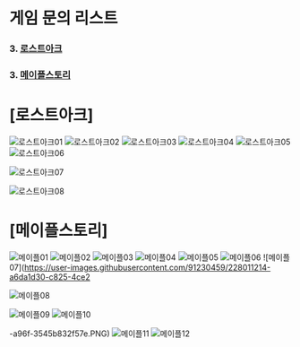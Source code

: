 # 게임 문의 리스트 


### 3. [로스트아크](#로스트아크)
### 3. [메이플스토리](#메이플스토리)

# [로스트아크]

![로스트아크01](https://user-images.githubusercontent.com/91230459/228012003-f8d53279-0887-41b6-afeb-49162fe34c77.PNG)
![로스트아크02](https://user-images.githubusercontent.com/91230459/228012020-82ea0844-c2e6-4918-9623-5f641e81e53b.PNG)
![로스트아크03](https://user-images.githubusercontent.com/91230459/228012029-bdc8a547-ce4b-493a-8e56-3c542fced184.PNG)
![로스트아크04](https://user-images.githubusercontent.com/91230459/228012039-b6299ce1-7ef8-42bf-9e8d-f875395526cd.PNG)
![로스트아크05](https://user-images.githubusercontent.com/91230459/228012052-1da356a8-3b88-4d7f-8cee-ab28fdee720c.PNG)
![로스트아크06](https://user-images.githubusercontent.com/91230459/228012065-15cbf6d1-1c4b-4837-9798-24f4edf1c8a4.PNG)

![로스트아크07](https://user-images.githubusercontent.com/91230459/228012072-21a28147-2ae6-44c7-aa4a-533c24095e92.PNG)

![로스트아크08](https://user-images.githubusercontent.com/91230459/228012084-2815ad33-121e-4e84-b64b-23f6b2779166.PNG)


# [메이플스토리]


![메이플01](https://user-images.githubusercontent.com/91230459/228011152-40beade3-3599-49f2-9783-86c269b3e7db.PNG)
![메이플02](https://user-images.githubusercontent.com/91230459/228011174-4c2b9754-3883-4cbb-8c12-cb121976a190.PNG)
![메이플03](https://user-images.githubusercontent.com/91230459/228011189-ea8fc0b8-bd4f-4256-8038-227103276dbb.PNG)
![메이플04](https://user-images.githubusercontent.com/91230459/228011197-8243e5ac-bbd9-469d-9c59-b1466c330e28.PNG)
![메이플05](https://user-images.githubusercontent.com/91230459/228011204-212d61d9-9243-44f3-9edf-9eb05eefb1a6.PNG)
![메이플06](https://user-images.githubusercontent.com/91230459/228011207-01161ab9-f68d-45a8-a679-aec5d6180abb.PNG)
![메이플07](https://user-images.githubusercontent.com/91230459/228011214-a6da1d30-c825-4ce2

![메이플08](https://user-images.githubusercontent.com/91230459/228011223-21707d87-915e-4aa5-949a-a7cb03cf4e1f.PNG)

![메이플09](https://user-images.githubusercontent.com/91230459/228011233-ec2655f7-468d-496e-b1ee-57fdcab0a3fc.PNG)
![메이플10](https://user-images.githubusercontent.com/91230459/228011241-0790d2ca-8046-48f9-a516-d103915944a8.PNG)

-a96f-3545b832f57e.PNG)
![메이플11](https://user-images.githubusercontent.com/91230459/228011340-f00acb0d-8214-4f1c-b306-01b6f7e2141e.PNG)
![메이플12](https://user-images.githubusercontent.com/91230459/228011362-16d8f58e-36a3-498f-b19b-c3dd8f0f8d89.PNG)
